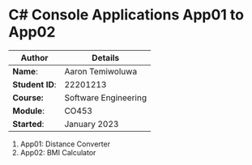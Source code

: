 # C# Console Applications App01 to App02
| Author | Details |
| ---- | ---- |
**Name**: | Aaron Temiwoluwa  |
**Student ID**: | 22201213 |
**Course:** | Software Engineering |
**Module**: | CO453     |
**Started**: | January 2023 |    

1. App01: Distance Converter
2. App02: BMI Calculator
